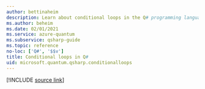 ```yaml
---
author: bettinaheim
description: Learn about conditional loops in the Q# programming language.
ms.author: beheim
ms.date: 02/01/2021
ms.service: azure-quantum
ms.subservice: qsharp-guide
ms.topic: reference
no-loc: ['Q#', '$$v']
title: Conditional loops in Q#
uid: microsoft.quantum.qsharp.conditionalloops
---
```


<!---
# Conditional loops in Q#
-->

[!INCLUDE [source link](~/includes/qsharp-language/Specifications/Language/2_Statements/ConditionalLoops.md)]